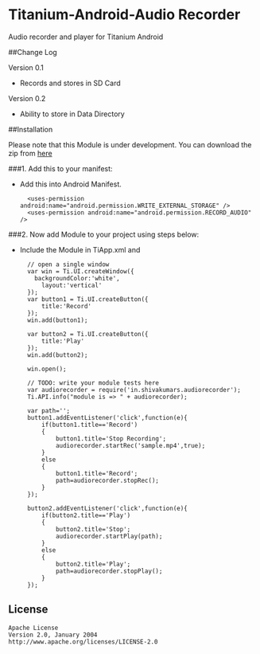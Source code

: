 Titanium-Android-Audio Recorder
===============================

Audio recorder and player for Titanium Android

##Change Log

  Version 0.1
    
  - Records and stores in SD Card
    
Version 0.2
    
  - Ability to store in Data Directory
    


##Installation

Please note that this Module is under development. You can download the zip from [here](http://bit.ly/19Zh1NP)

###1. Add this to your manifest:

* Add this into Android Manifest.

        <uses-permission android:name="android.permission.WRITE_EXTERNAL_STORAGE" />
        <uses-permission android:name="android.permission.RECORD_AUDIO" />
<uses-permission android:name="android.permission.READ_EXTERNAL_STORAGE"/>


###2. Now add Module to your project using steps below:

* Include the Module in TiApp.xml and



        // open a single window
        var win = Ti.UI.createWindow({
          backgroundColor:'white',
        	layout:'vertical'
        });
        var button1 = Ti.UI.createButton({
	        title:'Record'
        });
        win.add(button1);

        var button2 = Ti.UI.createButton({
	        title:'Play'
        });
        win.add(button2);

        win.open();

        // TODO: write your module tests here
        var audiorecorder = require('in.shivakumars.audiorecorder');
        Ti.API.info("module is => " + audiorecorder);

        var path='';
        button1.addEventListener('click',function(e){
	        if(button1.title=='Record')
	        {
		        button1.title='Stop Recording';
		        audiorecorder.startRec('sample.mp4',true);
	        }
	        else
	        {
		        button1.title='Record';
		        path=audiorecorder.stopRec();
	        }
        });

        button2.addEventListener('click',function(e){
	        if(button2.title=='Play')
	        {
		        button2.title='Stop';
		        audiorecorder.startPlay(path);
	        }
	        else
	        {
		        button2.title='Play';
		        path=audiorecorder.stopPlay();
	        }
        });
        
## License

    Apache License
    Version 2.0, January 2004
    http://www.apache.org/licenses/LICENSE-2.0